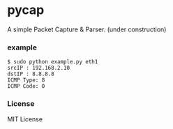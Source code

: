 # pycap

A simple Packet Capture & Parser. (under construction)


### example

```shell-session
$ sudo python example.py eth1
srcIP : 192.168.2.10
dstIP : 8.8.8.8
ICMP Type: 8
ICMP Code: 0

```

### License

MIT License